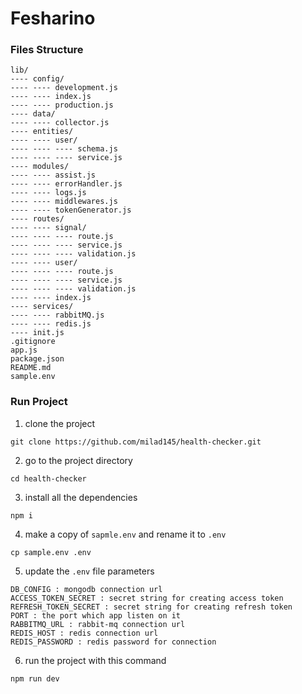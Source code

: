 # Fesharino


### Files Structure

```
lib/
---- config/
---- ---- development.js
---- ---- index.js
---- ---- production.js
---- data/
---- ---- collector.js
---- entities/
---- ---- user/
---- ---- ---- schema.js
---- ---- ---- service.js
---- modules/
---- ---- assist.js
---- ---- errorHandler.js
---- ---- logs.js
---- ---- middlewares.js
---- ---- tokenGenerator.js
---- routes/
---- ---- signal/
---- ---- ---- route.js
---- ---- ---- service.js
---- ---- ---- validation.js
---- ---- user/
---- ---- ---- route.js
---- ---- ---- service.js
---- ---- ---- validation.js
---- ---- index.js
---- services/
---- ---- rabbitMQ.js
---- ---- redis.js
---- init.js
.gitignore
app.js
package.json
README.md
sample.env
```

### Run Project
1. clone the project

```
git clone https://github.com/milad145/health-checker.git
```

2. go to the project directory

```
cd health-checker
```

3. install all the dependencies

```
npm i
```

4. make a copy of `sapmle.env` and rename it to `.env`

```
cp sample.env .env
```

5. update the `.env` file parameters

```
DB_CONFIG : mongodb connection url
ACCESS_TOKEN_SECRET : secret string for creating access token 
REFRESH_TOKEN_SECRET : secret string for creating refresh token
PORT : the port which app listen on it
RABBITMQ_URL : rabbit-mq connection url
REDIS_HOST : redis connection url
REDIS_PASSWORD : redis password for connection
```

6. run the project with this command

```
npm run dev
```
